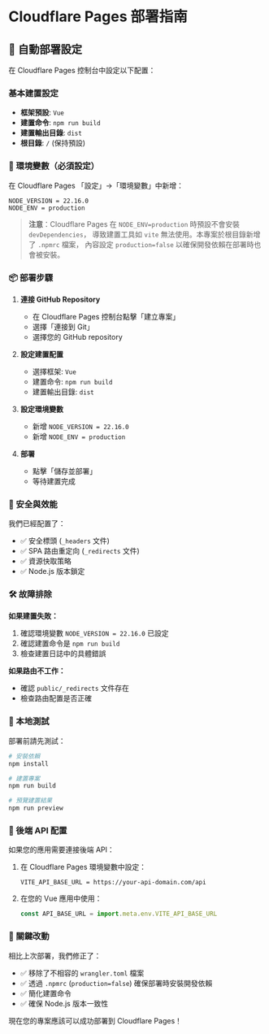 
# Cloudflare Pages 部署指南

## 🚀 自動部署設定

在 Cloudflare Pages 控制台中設定以下配置：

### 基本建置設定
- **框架預設**: `Vue`
- **建置命令**: `npm run build`
- **建置輸出目錄**: `dist`
- **根目錄**: `/` (保持預設)

### 🔧 環境變數（必須設定）
在 Cloudflare Pages 「設定」→「環境變數」中新增：

```
NODE_VERSION = 22.16.0
NODE_ENV = production
```

> **注意**：Cloudflare Pages 在 `NODE_ENV=production` 時預設不會安裝 `devDependencies`，
> 導致建置工具如 `vite` 無法使用。本專案於根目錄新增了 `.npmrc` 檔案，
> 內容設定 `production=false` 以確保開發依賴在部署時也會被安裝。

### 📦 部署步驟

1. **連接 GitHub Repository**
   - 在 Cloudflare Pages 控制台點擊「建立專案」
   - 選擇「連接到 Git」
   - 選擇您的 GitHub repository

2. **設定建置配置**
   - 選擇框架: `Vue`
   - 建置命令: `npm run build`
   - 建置輸出目錄: `dist`

3. **設定環境變數**
   - 新增 `NODE_VERSION = 22.16.0`
   - 新增 `NODE_ENV = production`

4. **部署**
   - 點擊「儲存並部署」
   - 等待建置完成

### 🔐 安全與效能

我們已經配置了：
- ✅ 安全標頭 (`_headers` 文件)
- ✅ SPA 路由重定向 (`_redirects` 文件)
- ✅ 資源快取策略
- ✅ Node.js 版本鎖定

### 🛠️ 故障排除

**如果建置失敗：**
1. 確認環境變數 `NODE_VERSION = 22.16.0` 已設定
2. 確認建置命令是 `npm run build`
3. 檢查建置日誌中的具體錯誤

**如果路由不工作：**
- 確認 `public/_redirects` 文件存在
- 檢查路由配置是否正確

### 🧪 本地測試

部署前請先測試：

```bash
# 安裝依賴
npm install

# 建置專案
npm run build

# 預覽建置結果
npm run preview
```

### 📝 後端 API 配置

如果您的應用需要連接後端 API：

1. 在 Cloudflare Pages 環境變數中設定：
   ```
   VITE_API_BASE_URL = https://your-api-domain.com/api
   ```

2. 在您的 Vue 應用中使用：
   ```javascript
   const API_BASE_URL = import.meta.env.VITE_API_BASE_URL
   ```

### 🎯 關鍵改動

相比上次部署，我們修正了：
- ✅ 移除了不相容的 `wrangler.toml` 檔案
- ✅ 透過 `.npmrc` (`production=false`) 確保部署時安裝開發依賴
- ✅ 簡化建置命令
- ✅ 確保 Node.js 版本一致性

現在您的專案應該可以成功部署到 Cloudflare Pages！
